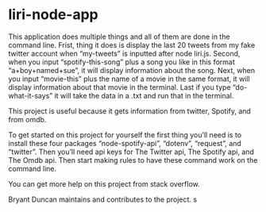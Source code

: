 # liri-node-app
This application does multiple things and all of them are done in the command line. Frist, thing it does is display the last 20 tweets from my fake twitter account when “my-tweets” is inputted after node liri.js. Second, when you input “spotify-this-song” plus a song you like in this format “a+boy+named+sue”, it will display information about the song. Next, when you input “movie-this” plus the name of a movie in the same format, it will display information about that movie in the terminal. Last if you type “do-what-it-says” it will take the data in a .txt and run that in the terminal.    

This project is useful because it gets information from twitter, Spotify, and from omdb.

To get started on this project for yourself the first thing you’ll need is to install these four packages “node-spotify-api”, “dotenv”, “request”, and “twitter”.  Then you’ll need api keys for The Twitter api, The Spotify api, and The Omdb api.  Then start making rules to have these command work on the command line.

You can get more help on this project from stack overflow.

Bryant Duncan maintains and contributes to the project. s